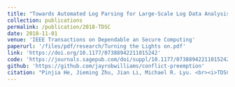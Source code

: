 ```yaml
---
title: "Towards Automated Log Parsing for Large-Scale Log Data Analysis"
collection: publications
permalink: /publication/2018-TDSC
date: 2018-11-01
venue: 'IEEE Transactions on Dependable an Secure Computing'
paperurl: '/files/pdf/research/Turning the Lights on.pdf'
link: 'https://doi.org/10.1177/07388942211015242'
code: 'https://journals.sagepub.com/doi/suppl/10.1177/07388942211015242'
github: 'https://github.com/jayrobwilliams/conflict-preemption'
citation: "Pinjia He, Jieming Zhu, Jian Li, Michael R. Lyu. <br><i>TDSC'18: IEEE Transactions on Dependable an Secure Computing</i>"
---
```

